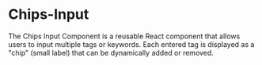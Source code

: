 # Chips-Input
The Chips Input Component is a reusable React component that allows users to input multiple tags or keywords. Each entered tag is displayed as a "chip" (small label) that can be dynamically added or removed.
